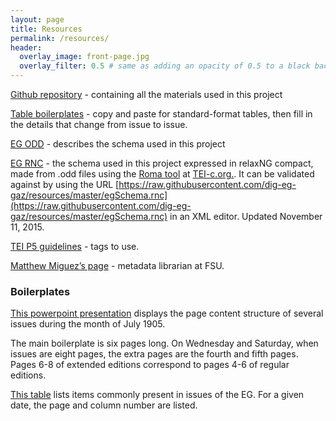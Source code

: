 ```yaml
---
layout: page
title: Resources
permalink: /resources/
header:
  overlay_image: front-page.jpg
  overlay_filter: 0.5 # same as adding an opacity of 0.5 to a black background
---
```


[Github repository](https://github.com/dig-eg-gaz) - containing all the materials used in this project

[Table boilerplates](https://github.com/dig-eg-gaz/boilerplates) - copy and paste for standard-format tables, then fill in the details that change from issue to issue.

[EG ODD](https://github.com/dig-eg-gaz/resources/blob/master/egSchema.odd) - describes the schema used in this project

[EG RNC](https://github.com/dig-eg-gaz/resources/blob/master/egSchema.rnc) - the schema used in this project expressed in relaxNG compact, made from .odd files using the [Roma tool](http://www.tei-c.org/Roma/) at [TEI-c.org.](http://www.tei-c.org/Roma/). It can be validated against by using the URL [https://raw.githubusercontent.com/dig-eg-gaz/resources/master/egSchema.rnc](https://raw.githubusercontent.com/dig-eg-gaz/resources/master/egSchema.rnc) in an XML editor. Updated November 11, 2015.

[TEI P5 guidelines](http://www.tei-c.org/release/doc/tei-p5-doc/en/html/index.html) - tags to use.

[Matthew Miguez’s page](http://myweb.fsu.edu/mmiguez/tei/index.html) - metadata librarian at FSU.

### Boilerplates

[This powerpoint presentation](https://docs.google.com/presentation/d/1vMoj-5ktfUAsfXrEbQJqy8vSsKhYiVyGVIZZqefrJW0/edit?authuser=0) displays the page content structure of several issues during the month of July 1905.

The main boilerplate is six pages long. On Wednesday and Saturday, when issues are eight pages, the extra pages are the fourth and fifth pages. Pages 6-8 of extended editions correspond to pages 4-6 of regular editions.

[This table](https://docs.google.com/spreadsheets/d/118Zv13fpHfm67i1k0Sm79OThV4ApD-d1iccvrpw1iYU/edit?authuser=0) lists items commonly present in issues of the EG. For a given date, the page and column number are listed.